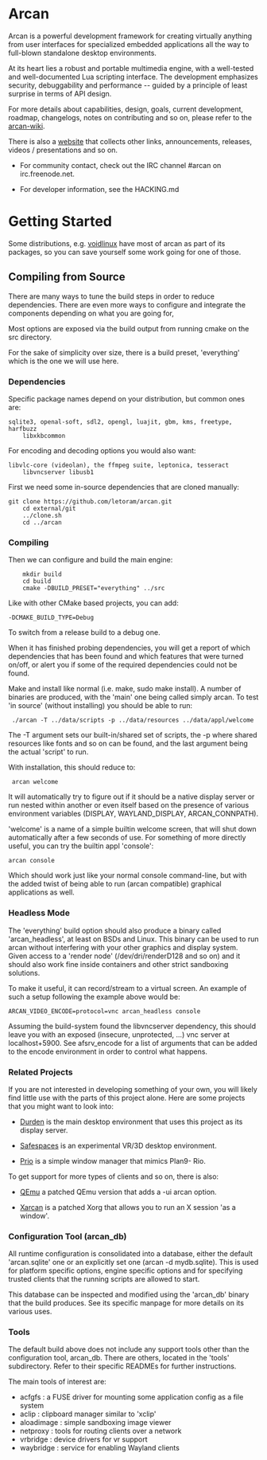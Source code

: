 Arcan
=====

Arcan is a powerful development framework for creating virtually anything from
user interfaces for specialized embedded applications all the way to full-blown
standalone desktop environments.

At its heart lies a robust and portable multimedia engine, with a well-tested
and well-documented Lua scripting interface. The development emphasizes
security, debuggability and performance -- guided by a principle of least
surprise in terms of API design.

For more details about capabilities, design, goals, current development,
roadmap, changelogs, notes on contributing and so on, please refer to the
[arcan-wiki](https://github.com/letoram/arcan/wiki).

There is also a [website](https://arcan-fe.com) that collects other links,
announcements, releases, videos / presentations and so on.

* For community contact, check out the IRC channel #arcan on irc.freenode.net.

* For developer information, see the HACKING.md

Getting Started
====

Some distributions, e.g. [voidlinux](https://voidlinux.org) have most of arcan
as part of its packages, so you can save yourself some work going for one of
those.

## Compiling from Source

There are many ways to tune the build steps in order to reduce dependencies.
There are even more ways to configure and integrate the components depending
on what you are going for,

Most options are exposed via the build output from running cmake on the src
directory.

For the sake of simplicity over size, there is a build preset, 'everything'
which is the one we will use here.

### Dependencies

Specific package names depend on your distribution, but common ones are:

    sqlite3, openal-soft, sdl2, opengl, luajit, gbm, kms, freetype, harfbuzz
		libxkbcommon

For encoding and decoding options you would also want:

    libvlc-core (videolan), the ffmpeg suite, leptonica, tesseract
		libvncserver libusb1

First we need some in-source dependencies that are cloned manually:

    git clone https://github.com/letoram/arcan.git
		cd external/git
		../clone.sh
		cd ../arcan

### Compiling

Then we can configure and build the main engine:

		mkdir build
		cd build
		cmake -DBUILD_PRESET="everything" ../src

Like with other CMake based projects, you can add:

    -DCMAKE_BUILD_TYPE=Debug

To switch from a release build to a debug one.

When it has finished probing dependencies, you will get a report of which
dependencies that has been found and which features that were turned on/off,
or alert you if some of the required dependencies could not be found.

Make and install like normal (i.e. make, sudo make install). A number of
binaries are produced, with the 'main' one being called simply arcan. To
test 'in source' (without installing) you should be able to run:

     ./arcan -T ../data/scripts -p ../data/resources ../data/appl/welcome

The -T argument sets our built-in/shared set of scripts, the -p where shared
resources like fonts and so on can be found, and the last argument being
the actual 'script' to run.

With installation, this should reduce to:

     arcan welcome

It will automatically try to figure out if it should be a native display
server or run nested within another or even itself based on the presence
of various environment variables (DISPLAY, WAYLAND\_DISPLAY, ARCAN\_CONNPATH).

'welcome' is a name of a simple builtin welcome screen, that will shut down
automatically after a few seconds of use. For something of more directly
useful, you can try the builtin appl 'console':

    arcan console

Which should work just like your normal console command-line, but with the
added twist of being able to run (arcan compatible) graphical applications
as well.

### Headless Mode

The 'everything' build option should also produce a binary called
'arcan\_headless', at least on BSDs and Linux. This binary can be used to run
arcan without interfering with your other graphics and display system. Given
access to a 'render node' (/dev/dri/renderD128 and so on) and it should also
work fine inside containers and other strict sandboxing solutions.

To make it useful, it can record/stream to a virtual screen. An example of
such a setup following the example above would be:

    ARCAN_VIDEO_ENCODE=protocol=vnc arcan_headless console

Assuming the build-system found the libvncserver dependency, this should
leave you with an exposed (insecure, unprotected, ...) vnc server at
localhost+5900. See afsrv\_encode for a list of arguments that can be added
to the encode environment in order to control what happens.

### Related Projects

If you are not interested in developing something of your own, you will
likely find little use with the parts of this project alone. Here are some
projects that you might want to look into:

* [Durden](https://github.com/letoram/durden) is the main desktop
  environment that uses this project as its display server.

* [Safespaces](https://github.com/letoram/safespaces) is an experimental
  VR/3D desktop environment.

* [Prio](https://github.com/letoram/prio) is a simple window manager
  that mimics Plan9- Rio.

To get support for more types of clients and so on, there is also:

* [QEmu](https://github.com/letoram/qemu) a patched QEmu version that
  adds a -ui arcan option.

* [Xarcan](https://github.com/letoram/xarcan) is a patched Xorg that
  allows you to run an X session 'as a window'.

### Configuration Tool (arcan\_db)

All runtime configuration is consolidated into a database, either the default
'arcan.sqlite' one or an explicitly set one (arcan -d mydb.sqlite). This is
used for platform specific options, engine specific options and for specifying
trusted clients that the running scripts are allowed to start.

This database can be inspected and modified using the 'arcan\_db' binary
that the build produces. See its specific manpage for more details on its
various uses.

### Tools

The default build above does not include any support tools other than the
configuration tool, arcan\_db. There are others, located in the 'tools'
subdirectory. Refer to their specific READMEs for further instructions.

The main tools of interest are:

* acfgfs : a FUSE driver for mounting some application config as a file system
* aclip : clipboard manager similar to 'xclip'
* aloadimage : simple sandboxing image viewer
* netproxy : tools for routing clients over a network
* vrbridge : device drivers for vr support
* waybridge : service for enabling Wayland clients
